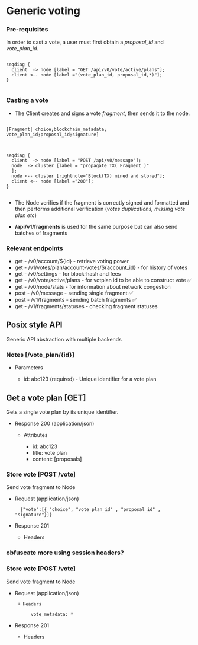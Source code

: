# Generic voting

### Pre-requisites

In order to cast a vote, a user must first obtain a *proposal_id* and *vote_plan_id*. 


```kroki-seqdiag

seqdiag {
  client  -> node [label = "GET /api/v0/vote/active/plans"];
  client <-- node [label ="(vote_plan_id, proposal_id,*)"];
}
    
```

### Casting a vote

- The Client creates and signs a vote *fragment*, then sends it to the node.

```kroki-nomnoml

[Fragment| choice;blockchain_metadata; vote_plan_id;proposal_id;signature]
    
```

```kroki-seqdiag

seqdiag {
  client  -> node [label = "POST /api/v0/message"];
  node  -> cluster [label = "propagate TX( Fragment )"
  ];
  node <-- cluster [rightnote="Block(TX) mined and stored"];
  client <-- node [label ="200"];
}
    
```

- The Node verifies if the fragment is correctly signed and formatted and then performs additional verification (*votes duplications, missing vote plan etc*)

- **/api/v1/fragments** is used for the same purpose but can also send batches of fragments


### Relevant endpoints

- get  - /v0/account/${id} - retrieve voting power
- get  - /v1/votes/plan/account-votes/${account_id} - for history of votes
- get  -  /v0/settings - for block-hash and fees
- get  -  /v0/vote/active/plans - for votplan id to be able to construct vote ✅ 	
- get  -  /v0/node/stats - for information about network congestion
- post  - /v0/message - sending single fragment ✅ 	
- post  - /v1/fragments -  sending batch fragments ✅ 	
- get   - /v1/fragments/statuses - checking fragment statuses


## Posix style API
Generic API abstraction with multiple backends


### Notes [/vote_plan/{id}]

+ Parameters

    + id: abc123 (required) - Unique identifier for a vote plan

## Get a vote plan [GET]
Gets a single vote plan by its unique identifier.

+ Response 200 (application/json)

    + Attributes

        + id: abc123
        + title: vote plan
        + content: [proposals]


### Store vote [POST /vote]

Send vote fragment to Node

+ Request (application/json)

        {"vote":[{ "choice", "vote_plan_id" , "proposal_id" , "signature"}]}

+ Response 201

    + Headers


### obfuscate more using session headers?
### Store vote [POST /vote]

Send vote fragment to Node

+ Request (application/json)

       + Headers

            vote_metadata: *

+ Response 201

    + Headers      



